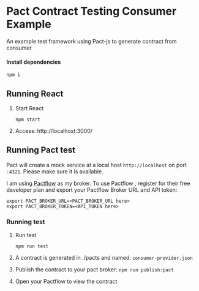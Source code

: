 # Pact Contract Testing Consumer Example

An example test framework using Pact-js to generate contract from consumer

#### Install dependencies

   `npm i`

## Running React

1. Start React

   `npm start`
2. Access: http://localhost:3000/


## Running Pact test

Pact will create a mock service at a local host `http://localhost` on port `:4321`. Please make sure it is available.

I am using [Pactflow](https://pactflow.io/) as my broker. To use Pactflow , register for their free developer plan and export your Pactflow Broker URL and API token:

```
export PACT_BROKER_URL=<PACT_BROKER_URL here>
export PACT_BROKER_TOKEN=<API_TOKEN here>
```

### Running test



1. Run test

    `npm run test`

2. A contract is generated in ./pacts and named: `consumer-provider.json`

3. Publish the contract to your pact broker:
`npm run publish:pact`
   
4. Open your Pactflow to view the contract


